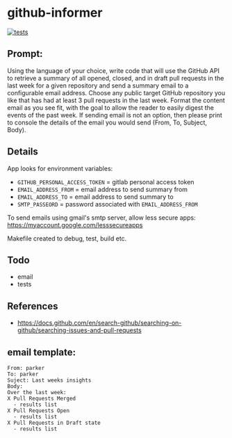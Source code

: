 # github-informer

[![tests](https://github.com/Pacobart/github-informer/actions/workflows/actions.yml/badge.svg)](https://github.com/Pacobart/github-informer/actions/workflows/actions.yml)

## Prompt:


Using the language of your choice, write code that will use the GitHub API to retrieve a summary of all opened, closed, and in draft pull requests in the last week for a given repository and send a summary email to a configurable email address. Choose any public target GitHub repository you like that has had at least 3 pull requests in the last week. Format the content email as you see fit, with the goal to allow the reader to easily digest the events of the past week. If sending email is not an option, then please print to console the details of the email you would send (From, To, Subject, Body).

## Details

App looks for environment variables:
- `GITHUB_PERSONAL_ACCESS_TOKEN` = gitlab personal access token
- `EMAIL_ADDRESS_FROM` = email address to send summary from
- `EMAIL_ADDRESS_TO` = email address to send summary to
- `SMTP_PASSEORD` = password associated with `EMAIL_ADDRESS_FROM`


To send emails using gmail's smtp server, allow less secure apps: https://myaccount.google.com/lesssecureapps

Makefile created to debug, test, build etc.

## Todo

- email
- tests


## References

- https://docs.github.com/en/search-github/searching-on-github/searching-issues-and-pull-requests


## email template:

```
From: parker
To: parker
Suject: Last weeks insights
Body:
Over the last week:
X Pull Requests Merged
  - results list
X Pull Requests Open
  - results list
X Pull Requests in Draft state
  - results list
```